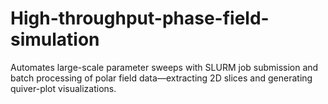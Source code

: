 # High-throughput-phase-field-simulation
Automates large-scale parameter sweeps with SLURM job submission and batch processing of polar field data—extracting 2D slices and generating quiver-plot visualizations.
